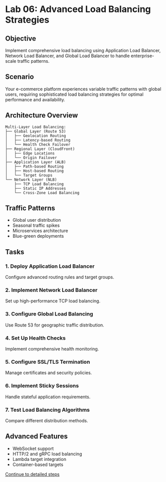 # Lab 06: Advanced Load Balancing Strategies

## Objective
Implement comprehensive load balancing using Application Load Balancer, Network Load Balancer, and Global Load Balancer to handle enterprise-scale traffic patterns.

## Scenario
Your e-commerce platform experiences variable traffic patterns with global users, requiring sophisticated load balancing strategies for optimal performance and availability.

## Architecture Overview
```
Multi-Layer Load Balancing:
├── Global Layer (Route 53)
│   ├── Geolocation Routing
│   ├── Latency-based Routing
│   └── Health Check Failover
├── Regional Layer (CloudFront)
│   ├── Edge Locations
│   └── Origin Failover
├── Application Layer (ALB)
│   ├── Path-based Routing
│   ├── Host-based Routing
│   └── Target Groups
└── Network Layer (NLB)
    ├── TCP Load Balancing
    ├── Static IP Addresses
    └── Cross-Zone Load Balancing
```

## Traffic Patterns
- Global user distribution
- Seasonal traffic spikes
- Microservices architecture
- Blue-green deployments

## Tasks

### 1. Deploy Application Load Balancer
Configure advanced routing rules and target groups.

### 2. Implement Network Load Balancer
Set up high-performance TCP load balancing.

### 3. Configure Global Load Balancing
Use Route 53 for geographic traffic distribution.

### 4. Set Up Health Checks
Implement comprehensive health monitoring.

### 5. Configure SSL/TLS Termination
Manage certificates and security policies.

### 6. Implement Sticky Sessions
Handle stateful application requirements.

### 7. Test Load Balancing Algorithms
Compare different distribution methods.

## Advanced Features
- WebSocket support
- HTTP/2 and gRPC load balancing
- Lambda target integration
- Container-based targets

[Continue to detailed steps](./steps.md)